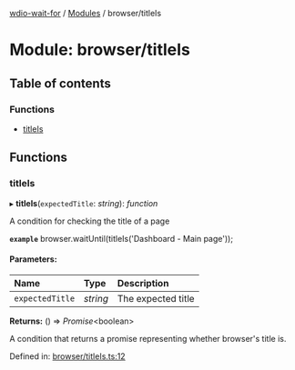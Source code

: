 [wdio-wait-for](../README.md) / [Modules](../modules.md) / browser/titleIs

# Module: browser/titleIs

## Table of contents

### Functions

- [titleIs](browser_titleis.md#titleis)

## Functions

### titleIs

▸ **titleIs**(`expectedTitle`: *string*): *function*

A condition for checking the title of a page

**`example`** 
browser.waitUntil(titleIs('Dashboard - Main page'));

#### Parameters:

| Name | Type | Description |
| :------ | :------ | :------ |
| `expectedTitle` | *string* | The expected title |

**Returns:** () => *Promise*<boolean\>

A condition that returns a promise
    representing whether browser's title is.

Defined in: [browser/titleIs.ts:12](https://github.com/elaichenkov/wdio-wait-for/blob/8456462/src/browser/titleIs.ts#L12)
